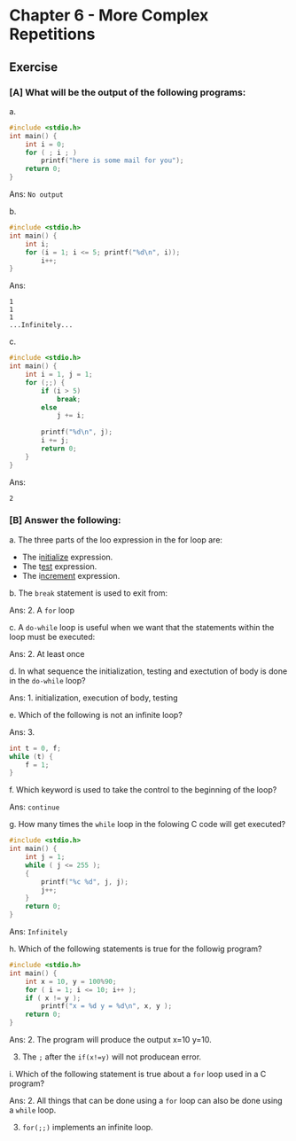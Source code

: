# Chapter 6 - More Complex Repetitions

## Exercise

### [A] What will be the output of the following programs:
a. 
```c
#include <stdio.h>
int main() {
    int i = 0;
    for ( ; i ; ) 
        printf("here is some mail for you");
    return 0;
}
```
Ans: `No output`

b.
```c
#include <stdio.h>
int main() {
    int i;
    for (i = 1; i <= 5; printf("%d\n", i));
        i++;
}
```
Ans:
```
1
1
1
...Infinitely...
```

c.
```c
#include <stdio.h>
int main() {
    int i = 1, j = 1;
    for (;;) {
        if (i > 5)
            break; 
        else
            j += i;
        
        printf("%d\n", j);
        i += j;
        return 0;
    }
}
```
Ans: 
```
2
```

### [B] Answer the following:
a. The three parts of the loo expression in the for loop are:
- The i<u>nitialize</u> expression.
- The t<u>est</u> expression.
- The i<u>ncrement</u> expression.

b. The `break` statement is used to exit from:

Ans: 2. A `for` loop

c. A `do-while` loop is useful when we want that the statements within the loop must be executed:

Ans: 2. At least once 

d. In what sequence the initialization, testing and exectution of body is done in the `do-while` loop?

Ans: 1. initialization, execution of body, testing

e. Which of the following is not an infinite loop?

Ans: 3. 
```c
int t = 0, f;
while (t) {
    f = 1;
}
```

f. Which keyword is used to take the control to the beginning of the loop?

Ans: `continue`

g. How many times the `while` loop in the folowing C code will get executed?
```c
#include <stdio.h>
int main() {
    int j = 1;
    while ( j <= 255 );
    {
        printf("%c %d", j, j);
        j++;
    }
    return 0;
}
```
Ans: `Infinitely`

h. Which of the following statements is true for the followig program?
```c
#include <stdio.h>
int main() {
    int x = 10, y = 100%90;
    for ( i = 1; i <= 10; i++ );
    if ( x != y );
        printf("x = %d y = %d\n", x, y );
    return 0;
}
```
Ans: 2. The program will produce the output x=10 y=10.

3. The `;` after the `if(x!=y)` will not producean error.

i. Which of the following statement is true about a `for` loop used in a C program?

Ans: 2. All things that can be done using a `for` loop can also be done using a `while` loop.

3. `for(;;)` implements an infinite loop.
